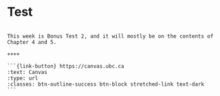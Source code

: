 # Test

````{panels}

This week is Bonus Test 2, and it will mostly be on the contents of Chapter 4 and 5.

++++ 

```{link-button} https://canvas.ubc.ca
:text: Canvas
:type: url
:classes: btn-outline-success btn-block stretched-link text-dark
```
````